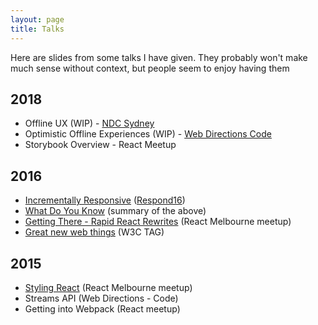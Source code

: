 ```yaml
---
layout: page
title: Talks 
---
```

Here are slides from some talks I have given. They probably won't make much sense without context, but people seem to enjoy having them

## 2018

 - Offline UX (WIP) - [NDC Sydney](https://ndcsydney.com/)
 - Optimistic Offline Experiences (WIP) - [Web Directions Code](https://webdirections.org/code/)
 - Storybook Overview - React Meetup

## 2016
 - [Incrementally Responsive](respond-16) ([Respond16](https://www.webdirections.org/respond16/#speakers))
 - [What Do You Know](wdyk) (summary of the above)
 - [Getting There - Rapid React Rewrites](react-march) (React Melbourne meetup)
 - [Great new web things](oranges) (W3C TAG)

## 2015
 - [Styling React](react-july) (React Melbourne meetup)
 - Streams API (Web Directions - Code)
 - Getting into Webpack (React meetup)
